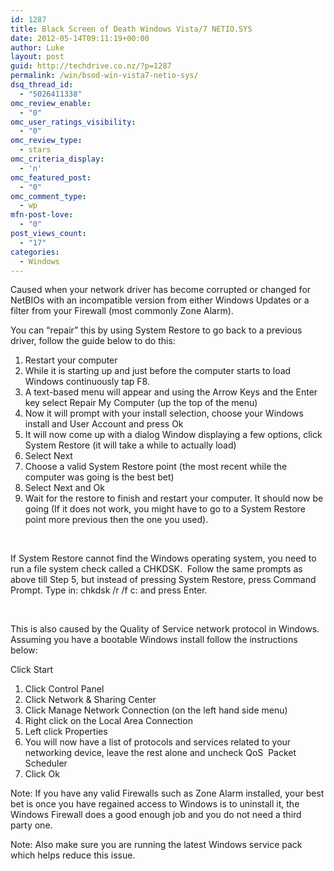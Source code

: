 ```yaml
---
id: 1287
title: Black Screen of Death Windows Vista/7 NETIO.SYS
date: 2012-05-14T09:11:19+00:00
author: Luke
layout: post
guid: http://techdrive.co.nz/?p=1287
permalink: /win/bsod-win-vista7-netio-sys/
dsq_thread_id:
  - "5026411338"
omc_review_enable:
  - "0"
omc_user_ratings_visibility:
  - "0"
omc_review_type:
  - stars
omc_criteria_display:
  - 'n'
omc_featured_post:
  - "0"
omc_comment_type:
  - wp
mfn-post-love:
  - "0"
post_views_count:
  - "17"
categories:
  - Windows
---
```

Caused when your network driver has become corrupted or changed for NetBIOs with an incompatible version from either Windows Updates or a filter from your Firewall (most commonly Zone Alarm).

You can “repair” this by using System Restore to go back to a previous driver, follow the guide below to do this:

  1. Restart your computer
  2. While it is starting up and just before the computer starts to load Windows continuously tap F8.
  3. A text-based menu will appear and using the Arrow Keys and the Enter key select Repair My Computer (up the top of the menu)
  4. Now it will prompt with your install selection, choose your Windows install and User Account and press Ok
  5. It will now come up with a dialog Window displaying a few options, click System Restore (it will take a while to actually load)
  6. Select Next
  7. Choose a valid System Restore point (the most recent while the computer was going is the best bet)
  8. Select Next and Ok
  9. Wait for the restore to finish and restart your computer. It should now be going (If it does not work, you might have to go to a System Restore point more previous then the one you used).

&nbsp;

<div>
  If System Restore cannot find the Windows operating system, you need to run a file system check called a CHKDSK.  Follow the same prompts as above till Step 5, but instead of pressing System Restore, press Command Prompt. Type in: chkdsk /r /f c: and press Enter.
</div>

&nbsp;

<div>
  This is also caused by the Quality of Service network protocol in Windows.
</div>

<div>
  Assuming you have a bootable Windows install follow the instructions below:
</div>

Click Start

  1. Click Control Panel
  2. Click Network & Sharing Center
  3. Click Manage Network Connection (on the left hand side menu)
  4. Right click on the Local Area Connection
  5. Left click Properties
  6. You will now have a list of protocols and services related to your networking device, leave the rest alone and uncheck QoS  Packet Scheduler
  7. Click Ok

Note: If you have any valid Firewalls such as Zone Alarm installed, your best bet is once you have regained access to Windows is to uninstall it, the Windows Firewall does a good enough job and you do not need a third party one.

Note: Also make sure you are running the latest Windows service pack which helps reduce this issue.